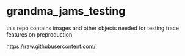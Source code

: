 # grandma_jams_testing
this repo contains images and other objects needed for testing trace features on preproduction

https://raw.githubusercontent.com/
